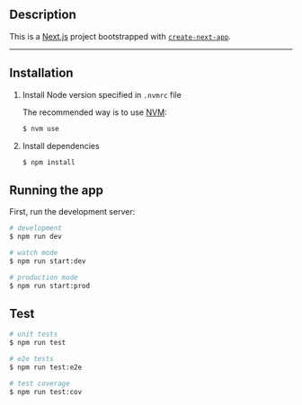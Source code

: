 ## Description

This is a [Next.js](https://nextjs.org/) project bootstrapped with [`create-next-app`](https://github.com/vercel/next.js/tree/canary/packages/create-next-app).

---
## Installation

1) Install Node version specified in `.nvmrc` file

    The recommended way is to use [NVM](https://github.com/nvm-sh/nvm#installing-and-updating):

    ```bash
    $ nvm use
    ```
2. Install dependencies

    ```bash
    $ npm install
    ```

## Running the app

First, run the development server:

```bash
# development
$ npm run dev

# watch mode
$ npm run start:dev

# production mode
$ npm run start:prod
```

## Test

```bash
# unit tests
$ npm run test

# e2e tests
$ npm run test:e2e

# test coverage
$ npm run test:cov
```